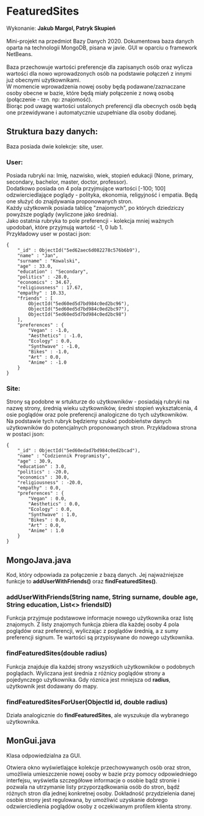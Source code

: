 # FeaturedSites
Wykonanie: **Jakub Margol, Patryk Skupień** <br><br>
Mini-projekt na przedmiot Bazy Danych 2020.
Dokumentowa baza danych oparta na technologii MongoDB, pisana w javie. GUI w oparciu o framework NetBeans. <br><br>
Baza przechowuje wartości preferencje dla zapisanych osób oraz wylicza wartości dla nowo wprowadzonych osób
na podstawie połączeń z innymi już obecnymi użytkownikami. <br>
W momencie wprowadzenia nowej osoby będą podawane/zaznaczane osoby obecne w bazie,
które będą miały połączenie z nową osobą (połączenie - tzn. np: znajomość). <br>
Biorąc pod uwagę wartości ustalonych preferencji dla obecnych osób będą one przewidywane i automatycznie 
uzupełniane dla osoby dodanej.

## Struktura bazy danych:
Baza posiada dwie kolekcje: site, user.
### User:
Posiada rubryki na: Imię, nazwisko, wiek, stopień edukacji (None, primary, secondary, bachelor, master, doctor, professor).<br>
Dodatkowo posiada on 4 pola przyjmujące wartości [-100; 100] odzwierciedlające poglądy - polityka, ekonomia, religyjność i empatia. 
Będą one służyć do znajdywania proponowanych stron. <br>
Każdy użytkownik posiada tablicę "znajomych", po których dziedziczy powyższe poglądy (wyliczone jako średnia). <br>
Jako ostatnia rubryka to pole preferencji - kolekcja mniej ważnych upodobań, które przyjmują wartość -1, 0 lub 1. <br>
Przykładowy user w postaci json:
```
{
    "_id" : ObjectId("5ed62aec6d082278c576b6b9"),
    "name" : "Jan",
    "surname" : "Kowalski",
    "age" : 33.0,
    "education" : "Secondary",
    "politics" : -28.0,
    "economics" : 34.67,
    "religiousness" : 17.67,
    "empathy" : 10.33,
    "friends" : [ 
        ObjectId("5ed60ed5d7bd984c0ed2bc96"), 
        ObjectId("5ed60ed5d7bd984c0ed2bc97"), 
        ObjectId("5ed60ed5d7bd984c0ed2bc98")
    ],
    "preferences" : {
        "Vegan" : -1.0,
        "Aesthetics" : -1.0,
        "Ecology" : 0.0,
        "Synthwave" : -1.0,
        "Bikes" : -1.0,
        "Art" : 0.0,
        "Anime" : -1.0
    }
}
```

### Site:
Strony są podobne w srtukturze do użytkowników - posiadają rubryki na nazwę strony, średnią wieku użytkowników, średni stopień wykształcenia,
4 osie poglądów oraz pole preferencji analogiczne do tych użytkowników. <br>
Na podstawie tych rubryk będziemy szukać podobieństw danych użytkowników do potencjalnych proponowanych stron.
Przykładowa strona w postaci json:
```
{
    "_id" : ObjectId("5ed60edad7bd984c0ed2bcad"),
    "name" : "Codziennik Programisty",
    "age" : 30.9,
    "education" : 3.0,
    "politics" : -20.0,
    "economics" : 30.0,
    "religiousness" : -20.0,
    "empathy" : 0.0,
    "preferences" : {
        "Vegan" : 0.0,
        "Aesthetics" : 0.0,
        "Ecology" : 0.0,
        "Synthwave" : 1.0,
        "Bikes" : 0.0,
        "Art" : 0.0,
        "Anime" : 1.0
    }
}
```

## MongoJava.java
Kod, który odpowiada za połączenie z bazą danych. Jej najważniejsze funkcje to **addUserWithFriends()** oraz **findFeaturedSites()**.
### addUserWithFriends(String name, String surname, double age, String education, List<> friendsID)
Funkcja przyjmuje podstawowe informacje nowego użytkownika oraz listę znajomych. Z listy znajomych funkcja zbiera dla każdej 
osoby 4 pola poglądów oraz preferencji, wyliczając z poglądów średnią, a z sumy preferencji signum. Te wartości są przypisywane do nowego użytkownika.
### findFeaturedSites(double radius)
Funkcja znajduje dla każdej strony wszystkich użytkowników o podobnych poglądach. Wyliczana jest średnia z różnicy
poglądów strony a pojedynczego użytkownika. Gdy róznica jest mniejsza od **radius**, użytkownik jest dodawany do mapy.
### findFeaturedSitesForUser(ObjectId id, double radius)
Działa analogicznie do **findFeaturedSites**, ale wyszukuje dla wybranego użytkownika.


## MonGui.java
Klasa odpowiedzialna za GUI.

Otwiera okno wyświetlające kolekcje przechowywanych osób oraz stron, umożliwia umieszczenie nowej osoby w bazie przy pomocy odpowiedniego interfejsu, wyświetla szczegółowe informacje o osobie bądź stronie i pozwala na utrzymanie listy przyporządkowania osób do stron, bądź różnych stron dla jednej konkretnej osoby.
Dokładność przydzielenia danej osobie strony jest regulowana, by umożliwić uzyskanie dobrego odzwierciedlenia poglądów osoby z oczekiwanym profilem klienta strony.

